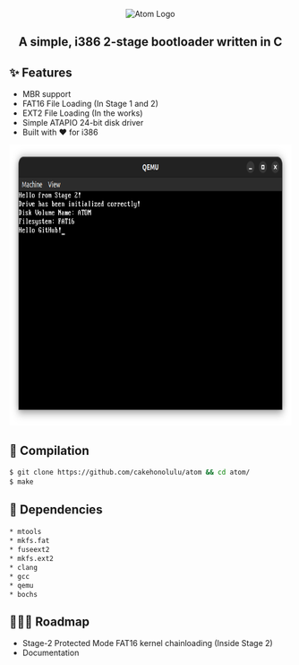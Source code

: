 <p align="center">
<picture>
  <source srcset="https://raw.githubusercontent.com/cakehonolulu/atom/main/resources/logo_light.png"
          media="(prefers-color-scheme: light)">
  <source srcset="https://raw.githubusercontent.com/cakehonolulu/atom/main/resources/logo_dark.png"
          media="(prefers-color-scheme: dark)">
  <img alt="Atom Logo" />
</picture>
  </p>

<h2 align="center">A simple, i386 2-stage bootloader written in C</h2>

## ✨ Features
* MBR support
* FAT16 File Loading (In Stage 1 and 2)
* EXT2 File Loading (In the works)
* Simple ATAPIO 24-bit disk driver
* Built with ❤️ for i386

<p align="center">
  <img src="resources/screenshot.png" alt="Atom" width="750" height="500"/>
</p>


## 🏁 Compilation

```bash
$ git clone https://github.com/cakehonolulu/atom && cd atom/
$ make
```

## 🔧 Dependencies

```
* mtools
* mkfs.fat
* fuseext2
* mkfs.ext2
* clang
* gcc
* qemu
* bochs
```


## 👷🏼‍♂️ Roadmap
* Stage-2 Protected Mode FAT16 kernel chainloading (Inside Stage 2)
* Documentation
